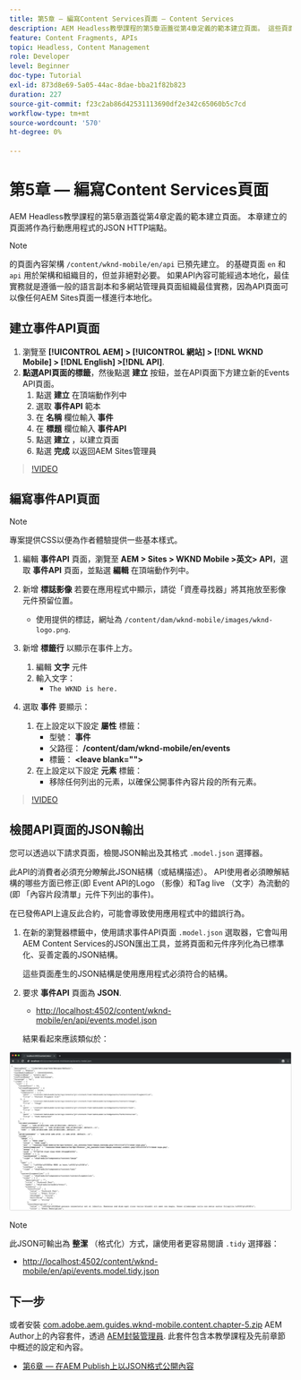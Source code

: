 ```yaml
---
title: 第5章 — 編寫Content Services頁面 — Content Services
description: AEM Headless教學課程的第5章涵蓋從第4章定義的範本建立頁面。 這些頁面將當作JSON HTTP端點。
feature: Content Fragments, APIs
topic: Headless, Content Management
role: Developer
level: Beginner
doc-type: Tutorial
exl-id: 873d8e69-5a05-44ac-8dae-bba21f82b823
duration: 227
source-git-commit: f23c2ab86d42531113690df2e342c65060b5c7cd
workflow-type: tm+mt
source-wordcount: '570'
ht-degree: 0%

---
```


# 第5章 — 編寫Content Services頁面

AEM Headless教學課程的第5章涵蓋從第4章定義的範本建立頁面。 本章建立的頁面將作為行動應用程式的JSON HTTP端點。

>[!NOTE]
>
> 的頁面內容架構 `/content/wknd-mobile/en/api` 已預先建立。 的基礎頁面 `en` 和 `api` 用於架構和組織目的，但並非絕對必要。 如果API內容可能經過本地化，最佳實務就是遵循一般的語言副本和多網站管理員頁面組織最佳實務，因為API頁面可以像任何AEM Sites頁面一樣進行本地化。

## 建立事件API頁面

1. 瀏覽至 **[!UICONTROL AEM] > [!UICONTROL 網站] > [!DNL WKND Mobile] > [!DNL English] >[!DNL API]**.
1. **點選API頁面的標籤**，然後點選 **建立** 按鈕，並在API頁面下方建立新的Events API頁面。
   1. 點選 **建立** 在頂端動作列中
   1. 選取 **事件API** 範本
   1. 在 **名稱** 欄位輸入 **事件**
   1. 在 **標題** 欄位輸入 **事件API**
   1. 點選 **建立** ，以建立頁面
   1. 點選 **完成** 以返回AEM Sites管理員

>[!VIDEO](https://video.tv.adobe.com/v/28340?quality=12&learn=on)

## 編寫事件API頁面

>[!NOTE]
>
> 專案提供CSS以便為作者體驗提供一些基本樣式。

1. 編輯 **事件API** 頁面，瀏覽至 **AEM > Sites > WKND Mobile >英文> API**，選取 **事件API** 頁面，並點選 **編輯** 在頂端動作列中。
1. 新增 **標誌影像** 若要在應用程式中顯示，請從「資產尋找器」將其拖放至影像元件預留位置。
   * 使用提供的標誌，網址為 `/content/dam/wknd-mobile/images/wknd-logo.png`.

1. 新增 **標籤行** 以顯示在事件上方。
   1. 編輯 **文字** 元件
   1. 輸入文字：
      * `The WKND is here.`

1. 選取 **事件** 要顯示：
   1. 在上設定以下設定 **屬性** 標籤：
      * 型號： **事件**
      * 父路徑： **/content/dam/wknd-mobile/en/events**
      * 標籤： **&lt;leave blank=&quot;&quot;>**
   1. 在上設定以下設定 **元素** 標籤：
      * 移除任何列出的元素，以確保公開事件內容片段的所有元素。

>[!VIDEO](https://video.tv.adobe.com/v/28339?quality=12&learn=on)

## 檢閱API頁面的JSON輸出

您可以透過以下請求頁面，檢閱JSON輸出及其格式 `.model.json` 選擇器。

此API的消費者必須充分瞭解此JSON結構（或結構描述）。 API使用者必須瞭解結構的哪些方面已修正(即 Event API的Logo （影像）和Tag live （文字）為流動的(即 「內容片段清單」元件下列出的事件)。

在已發佈API上違反此合約，可能會導致使用應用程式中的錯誤行為。

1. 在新的瀏覽器標籤中，使用請求事件API頁面 `.model.json` 選取器，它會叫用AEM Content Services的JSON匯出工具，並將頁面和元件序列化為已標準化、妥善定義的JSON結構。

   這些頁面產生的JSON結構是使用應用程式必須符合的結構。

1. 要求 **事件API** 頁面為 **JSON**.

   * [http://localhost:4502/content/wknd-mobile/en/api/events.model.json](http://localhost:4502/content/wknd-mobile/en/api/events.model.tidy.json)

   結果看起來應該類似於：

![AEM內容服務JSON輸出](assets/chapter-5/json-output.png)

>[!NOTE]
>
> 此JSON可輸出為 **整潔** （格式化）方式，讓使用者更容易閱讀 `.tidy` 選擇器：
> * [http://localhost:4502/content/wknd-mobile/en/api/events.model.tidy.json](http://localhost:4502/content/wknd-mobile/en/api/events.model.tidy.json)

## 下一步

或者安裝 [com.adobe.aem.guides.wknd-mobile.content.chapter-5.zip](https://github.com/adobe/aem-guides-wknd-mobile/releases/latest) AEM Author上的內容套件，透過 [AEM封裝管理員](http://localhost:4502/crx/packmgr/index.jsp). 此套件包含本教學課程及先前章節中概述的設定和內容。

* [第6章 — 在AEM Publish上以JSON格式公開內容](./chapter-6.md)
